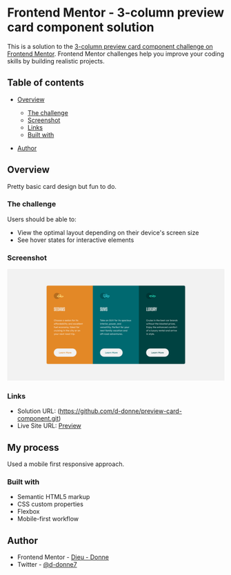 # Frontend Mentor - 3-column preview card component solution

This is a solution to the [3-column preview card component challenge on Frontend Mentor](https://www.frontendmentor.io/challenges/3column-preview-card-component-pH92eAR2-). Frontend Mentor challenges help you improve your coding skills by building realistic projects. 

## Table of contents

- [Overview](#overview)
  - [The challenge](#the-challenge)
  - [Screenshot](#screenshot)
  - [Links](#links)
  - [Built with](#built-with)

- [Author](#author)

## Overview
Pretty basic card design but fun to do.

### The challenge

Users should be able to:

- View the optimal layout depending on their device's screen size
- See hover states for interactive elements

### Screenshot

![](/images/page-desktop-shot.png)


### Links

- Solution URL: (https://github.com/d-donne/preview-card-component.git)
- Live Site URL: [Preview](https://d-donne.github.io/preview-card-component/)

## My process
Used a mobile first responsive approach. 


### Built with

- Semantic HTML5 markup
- CSS custom properties
- Flexbox
- Mobile-first workflow

## Author

- Frontend Mentor - [Dieu - Donne](https://www.frontendmentor.io/profile/d-donne)
- Twitter - [@d-donne7](https://www.twitter.com/d-donne7)

